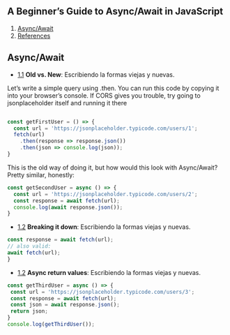 ## A Beginner’s Guide to Async/Await in JavaScript

  1. [Async/Await](#asyncawayt)
  1. [References](#references)
  
## Async/Await

  <a name="types--primitives"></a><a name="1.1"></a>
   - [1.1](#types--primitives) **Old vs. New**: Escribiendo la formas viejas y nuevas.
   
   Let’s write a simple query using .then. You can run this code by copying it into your browser’s console. If CORS gives you trouble, try going to jsonplaceholder itself and running it there

```javascript

const getFirstUser = () => {
  const url = 'https://jsonplaceholder.typicode.com/users/1';
  fetch(url)
    .then(response => response.json())
    .then(json => console.log(json));
}

```
This is the old way of doing it, but how would this look with Async/Await? Pretty similar, honestly:

```javascript
const getSecondUser = async () => {
  const url = 'https://jsonplaceholder.typicode.com/users/2';
  const response = await fetch(url);
  console.log(await response.json());
}
```

<a name="types--primitives"></a><a name="1.2"></a>
   - [1.2](#types--primitives) **Breaking it down**: Escribiendo la formas viejas y nuevas.
   
 
 ```javascript
const response = await fetch(url);
// also valid: 
await fetch(url);
}
```

<a name="types--primitives"></a><a name="1.2"></a>
   - [1.2](#types--primitives) **Async return values**: Escribiendo la formas viejas y nuevas.

 ```javascript
const getThirdUser = async () => {
  const url = 'https://jsonplaceholder.typicode.com/users/3';
  const response = await fetch(url);
  const json = await response.json();
  return json;
}
console.log(getThirdUser());
```

